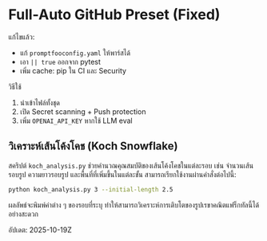 # Full-Auto GitHub Preset (Fixed)

แก้ไขแล้ว:
- แก้ `promptfooconfig.yaml` ให้พาร์สได้
- เอา `|| true` ออกจาก pytest
- เพิ่ม cache: pip ใน CI และ Security

วิธีใช้
1) นำเข้าไฟล์ทั้งชุด
2) เปิด Secret scanning + Push protection
3) เพิ่ม `OPENAI_API_KEY` หากใช้ LLM eval

## วิเคราะห์เส้นโค้งโคช (Koch Snowflake)

สคริปต์ `koch_analysis.py` ช่วยคำนวณคุณสมบัติของเส้นโค้งโคชในแต่ละรอบ เช่น จำนวนเส้นรอบรูป ความยาวรอบรูป และพื้นที่ที่เพิ่มขึ้นในแต่ละขั้น สามารถเรียกใช้งานผ่านคำสั่งต่อไปนี้:

```bash
python koch_analysis.py 3 --initial-length 2.5
```

ผลลัพธ์จะพิมพ์ค่าต่าง ๆ ของรอบที่ระบุ ทำให้สามารถวิเคราะห์การเติบโตของรูปเรขาคณิตแฟร็กทัลนี้ได้อย่างสะดวก

อัปเดต: 2025-10-19Z
